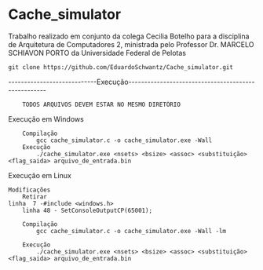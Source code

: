 # Cache_simulator
Trabalho realizado em conjunto da colega Cecilia Botelho para a disciplina de Arquitetura de Computadores 2, ministrada pelo Professor Dr. MARCELO SCHIAVON PORTO da Universidade Federal de Pelotas

	git clone https://github.com/EduardoSchwantz/Cache_simulator.git

----------------------------Execução----------------------------------------------------

		TODOS ARQUIVOS DEVEM ESTAR NO MESMO DIRETÓRIO
    

Execução em Windows

	    Compilação
		    gcc cache_simulator.c -o cache_simulator.exe -Wall
	    Execução
		    ./cache_simulator.exe <nsets> <bsize> <assoc> <substituição> <flag_saida> arquivo_de_entrada.bin

Execução em Linux

	Modificações
		Retirar
    linha  7 -#include <windows.h>
		linha 48 - SetConsoleOutputCP(65001);
    
	    Compilação
		    gcc cache_simulator.c -o cache_simulator.exe -Wall -lm 
      
	    Execução
		    ./cache_simulator.exe <nsets> <bsize> <assoc> <substituição> <flag_saida> arquivo_de_entrada.bin
